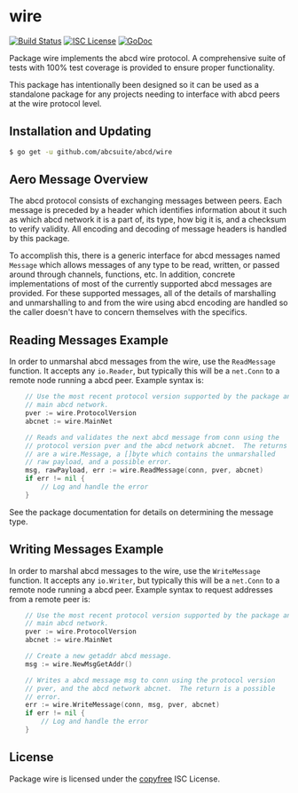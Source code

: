 wire
====

[![Build Status](http://img.shields.io/travis/abcsuite/abcd.svg)](https://travis-ci.org/abcsuite/abcd)
[![ISC License](http://img.shields.io/badge/license-ISC-blue.svg)](http://copyfree.org)
[![GoDoc](https://img.shields.io/badge/godoc-reference-blue.svg)](http://godoc.org/github.com/abcsuite/abcd/wire)

Package wire implements the abcd wire protocol.  A comprehensive suite of
tests with 100% test coverage is provided to ensure proper functionality.

This package has intentionally been designed so it can be used as a standalone
package for any projects needing to interface with abcd peers at the wire
protocol level.

## Installation and Updating

```bash
$ go get -u github.com/abcsuite/abcd/wire
```

## Aero Message Overview

The abcd protocol consists of exchanging messages between peers. Each message
is preceded by a header which identifies information about it such as which
abcd network it is a part of, its type, how big it is, and a checksum to
verify validity. All encoding and decoding of message headers is handled by this
package.

To accomplish this, there is a generic interface for abcd messages named
`Message` which allows messages of any type to be read, written, or passed
around through channels, functions, etc. In addition, concrete implementations
of most of the currently supported abcd messages are provided. For these
supported messages, all of the details of marshalling and unmarshalling to and
from the wire using abcd encoding are handled so the caller doesn't have to
concern themselves with the specifics.

## Reading Messages Example

In order to unmarshal abcd messages from the wire, use the `ReadMessage`
function. It accepts any `io.Reader`, but typically this will be a `net.Conn`
to a remote node running a abcd peer.  Example syntax is:

```Go
	// Use the most recent protocol version supported by the package and the
	// main abcd network.
	pver := wire.ProtocolVersion
	abcnet := wire.MainNet

	// Reads and validates the next abcd message from conn using the
	// protocol version pver and the abcd network abcnet.  The returns
	// are a wire.Message, a []byte which contains the unmarshalled
	// raw payload, and a possible error.
	msg, rawPayload, err := wire.ReadMessage(conn, pver, abcnet)
	if err != nil {
		// Log and handle the error
	}
```

See the package documentation for details on determining the message type.

## Writing Messages Example

In order to marshal abcd messages to the wire, use the `WriteMessage`
function. It accepts any `io.Writer`, but typically this will be a `net.Conn`
to a remote node running a abcd peer. Example syntax to request addresses
from a remote peer is:

```Go
	// Use the most recent protocol version supported by the package and the
	// main abcd network.
	pver := wire.ProtocolVersion
	abcnet := wire.MainNet

	// Create a new getaddr abcd message.
	msg := wire.NewMsgGetAddr()

	// Writes a abcd message msg to conn using the protocol version
	// pver, and the abcd network abcnet.  The return is a possible
	// error.
	err := wire.WriteMessage(conn, msg, pver, abcnet)
	if err != nil {
		// Log and handle the error
	}
```

## License

Package wire is licensed under the [copyfree](http://copyfree.org) ISC
License.
